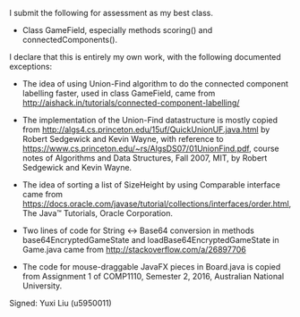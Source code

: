 I submit the following for assessment as my best class.

* Class GameField, especially methods scoring() and connectedComponents().

I declare that this is entirely my own work, with the following documented exceptions:

* The idea of using Union-Find algorithm to do the connected component labelling faster, used in class GameField, came from http://aishack.in/tutorials/connected-component-labelling/
  
* The implementation of the Union-Find datastructure is mostly copied from http://algs4.cs.princeton.edu/15uf/QuickUnionUF.java.html by Robert Sedgewick and Kevin Wayne, with reference to https://www.cs.princeton.edu/~rs/AlgsDS07/01UnionFind.pdf, course notes of Algorithms and Data Structures, Fall 2007, MIT, by Robert Sedgewick and Kevin Wayne.

* The idea of sorting a list of SizeHeight by using Comparable interface came from https://docs.oracle.com/javase/tutorial/collections/interfaces/order.html, The Java™ Tutorials, Oracle Corporation. 

* Two lines of code for String <-> Base64 conversion in methods base64EncryptedGameState and loadBase64EncryptedGameState in Game.java came from http://stackoverflow.com/a/26897706

* The code for mouse-draggable JavaFX pieces in Board.java is copied from Assignment 1 of COMP1110, Semester 2, 2016, Australian National University. 

Signed: Yuxi Liu (u5950011)